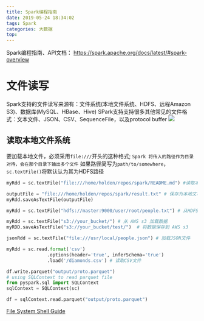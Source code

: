 ```yaml
---
title: Spark编程指南
date: 2019-05-24 18:34:02
tags: Spark
categories: 大数据
top:
---
```

Spark编程指南、API文档：  https://spark.apache.org/docs/latest/#spark-overview
<!-- more -->
# 文件读写
Spark支持的文件读写来源有：文件系统(本地文件系统、HDFS、远程Amazon S3)、数据库(MySQL、HBase、Hive)
SPark支持支持很多其他常见的文件格式：文本文件、JSON、CSV、SequenceFile，以及protocol buffer
![](https://gitee.com/fuhailin/Object-Storage-Service/raw/master/1136325-20170915111603547-1070150402.png)

## 读取本地文件系统
要加载本地文件，必须采用`file:///`开头的这种格式;
`Spark 将传入的路径作为目录对待，会在那个目录下输出多个文件`
如果路径简写为`path/to/somewhere`，`sc.textFile()`将默认认为其为HDFS路径
```py
myRdd = sc.textFile("file:///home/holden/repos/spark/README.md") #读取本地文本文件

outputFile = "file:///home/holden/repos/spark/result.txt" # 保存为本地文本文件
myRdd.saveAsTextFile(outputFile)

myRdd = sc.textFile("hdfs://master:9000/user/root/people.txt") # 从HDFS加载数据

myRdd = sc.textFile("s3://your_bucket/") # 从 AWS s3 加载数据
myRDD.saveAsTextFile("s3://your_bucket/test/")  # 将数据保存到 AWS s3

jsonRdd = sc.textFile("file:///usr/local/people.json") # 加载JSON文件

myRdd = sc.read.format('csv')
               .options(header='true', inferSchema='true')
               .load('/diamonds.csv') # 读取CSV文件

df.write.parquet("output/proto.parquet")
# using SQLContext to read parquet file
from pyspark.sql import SQLContext
sqlContext = SQLContext(sc)

df = sqlContext.read.parquet("output/proto.parquet")
```
[File System Shell Guide](https://hadoop.apache.org/docs/r1.2.1/file_system_shell.html)
